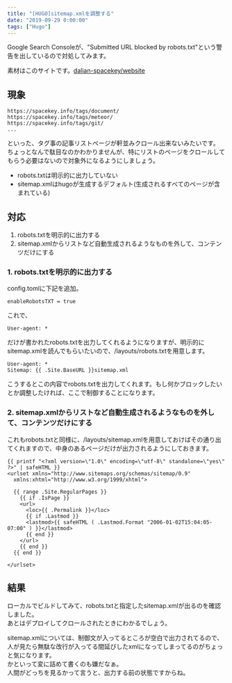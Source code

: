 ```yaml
---
title: "[HUGO]sitemap.xmlを調整する"
date: "2019-09-29 0:00:00"
tags: ["Hugo"]
---
```


Google Search Consoleが、"Submitted URL blocked by robots.txt"という警告を出しているので対処してみます。

<!--more-->

素材はこのサイトです。[dalian-spacekey/website](https://github.com/dalian-spacekey/website)

## 現象

```
https://spacekey.info/tags/document/
https://spacekey.info/tags/meteor/
https://spacekey.info/tags/git/
...
```

といった、タグ事の記事リストページが軒並みクロール出来ないみたいです。  
ちょっとなんで駄目なのかわかりませんが、特にリストのページをクロールしてもらう必要はないので対象外になるようにしましょう。

* robots.txtは明示的に出力していない
* sitemap.xmlはhugoが生成するデフォルト(生成されるすべてのページが含まれている)

## 対応

1. robots.txtを明示的に出力する
2. sitemap.xmlからリストなど自動生成されるようなものを外して、コンテンツだけにする

### 1. robots.txtを明示的に出力する

config.tomlに下記を追加。

```
enableRobotsTXT = true
```

これで、

```
User-agent: *
```

だけが書かれたrobots.txtを出力してくれるようになりますが、明示的にsitemap.xmlを読んでもらいたいので、/layouts/robots.txtを用意します。

```
User-agent: *
Sitemap: {{ .Site.BaseURL }}sitemap.xml
```

こうするとこの内容でrobots.txtを出力してくれます。もし何かブロックしたいとか調整したければ、ここで制御することになります。

### 2. sitemap.xmlからリストなど自動生成されるようなものを外して、コンテンツだけにする

これもrobots.txtと同様に、/layouts/sitemap.xmlを用意しておけばその通り出てくれますので、中身のあるページだけが出力されるようにしておきます。

```
{{ printf "<?xml version=\"1.0\" encoding=\"utf-8\" standalone=\"yes\" ?>" | safeHTML }}
<urlset xmlns="http://www.sitemaps.org/schemas/sitemap/0.9"
  xmlns:xhtml="http://www.w3.org/1999/xhtml">

  {{ range .Site.RegularPages }}
    {{ if .IsPage }}
    <url>
      <loc>{{ .Permalink }}</loc>
      {{ if .Lastmod }}
      <lastmod>{{ safeHTML ( .Lastmod.Format "2006-01-02T15:04:05-07:00" ) }}</lastmod>
      {{ end }}
    </url>
    {{ end }}
  {{ end }}

</urlset>
```

## 結果

ローカルでビルドしてみて、robots.txtと指定したsitemap.xmlが出るのを確認しました。  
あとはデプロイしてクロールされたときにわかるでしょう。

sitemap.xmlについては、制御文が入ってるところが空白で出力されてるので、人が見たら無駄な改行が入ってる間延びしたxmlになってしまってるのがちょっと気になります。  
かといって変に詰めて書くのも嫌だなぁ。  
人間がどっちを見るかって言うと、出力する前の状態ですからね。